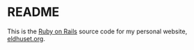 # README

This is the [Ruby on Rails](http://rubyonrails.org) source code for my personal
website, [eldhuset.org](http://eldhuset.org).

